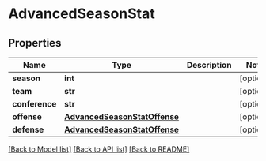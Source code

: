 # AdvancedSeasonStat

## Properties
Name | Type | Description | Notes
------------ | ------------- | ------------- | -------------
**season** | **int** |  | [optional] 
**team** | **str** |  | [optional] 
**conference** | **str** |  | [optional] 
**offense** | [**AdvancedSeasonStatOffense**](AdvancedSeasonStatOffense.md) |  | [optional] 
**defense** | [**AdvancedSeasonStatOffense**](AdvancedSeasonStatOffense.md) |  | [optional] 

[[Back to Model list]](../README.md#documentation-for-models) [[Back to API list]](../README.md#documentation-for-api-endpoints) [[Back to README]](../README.md)


